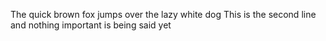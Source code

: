 The quick brown fox jumps over the lazy white dog
This is the second line and nothing important is being said yet
